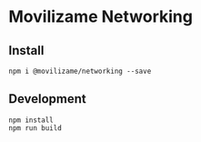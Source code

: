 # Movilizame Networking


## Install

```
npm i @movilizame/networking --save
```

## Development

```
npm install
npm run build
```



